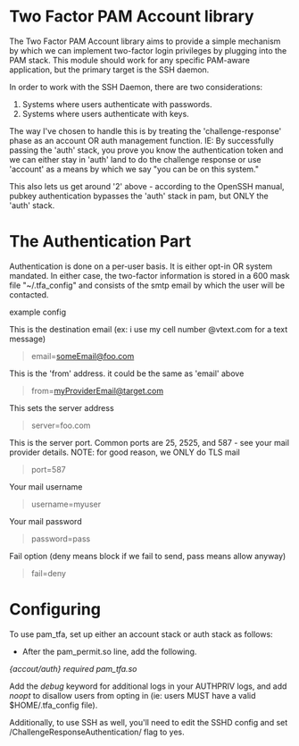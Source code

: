 Two Factor PAM Account library
==============================

The Two Factor PAM Account library aims to provide a simple mechanism by which
we can implement two-factor login privileges by plugging into the PAM stack.
This module should work for any specific PAM-aware application, but the primary
target is the SSH daemon.

In order to work with the SSH Daemon, there are two considerations:

1. Systems where users authenticate with passwords.
2. Systems where users authenticate with keys.

The way I've chosen to handle this is by treating the 'challenge-response' phase
as an account OR auth management function. IE: By successfully passing the
'auth' stack, you prove you know the authentication token and we can either stay
in 'auth' land to do the challenge response or use 'account' as a means by which
we say "you can be on this system."

This also lets us get around '2' above - according to the OpenSSH manual, pubkey
authentication bypasses the 'auth' stack in pam, but ONLY the 'auth' stack.

The Authentication Part
=======================

Authentication is done on a per-user basis. It is either opt-in OR system
mandated. In either case, the two-factor information is stored in a 600 mask
file "~/.tfa_config" and consists of the smtp email by which the user will be
contacted.

example config

This is the destination email (ex: i use my cell number @vtext.com for a text
message)
> email=someEmail@foo.com

This is the 'from' address. it could be the same as 'email' above
> from=myProviderEmail@target.com

This sets the server address
> server=foo.com

This is the server port. Common ports are 25, 2525, and 587 - see your mail
provider details. NOTE: for good reason, we ONLY do TLS mail
> port=587

Your mail username
> username=myuser

Your mail password
> password=pass

Fail option (deny means block if we fail to send, pass means allow anyway)
> fail=deny

Configuring
===========

To use pam_tfa, set up either an account stack or auth stack as follows:

* After the pam_permit.so line, add the following.

*{accout/auth} required pam_tfa.so*

Add the _debug_ keyword for additional logs in your AUTHPRIV logs, and add _noopt_
to disallow users from opting in (ie: users MUST have a valid $HOME/.tfa_config
file).

Additionally, to use SSH as well, you'll need to edit the SSHD config and set /ChallengeResponseAuthentication/ flag to yes.
